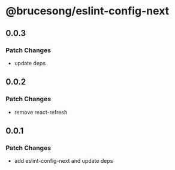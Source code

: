 # @brucesong/eslint-config-next

## 0.0.3

### Patch Changes

- update deps

## 0.0.2

### Patch Changes

- remove react-refresh

## 0.0.1

### Patch Changes

- add eslint-config-next and update deps
